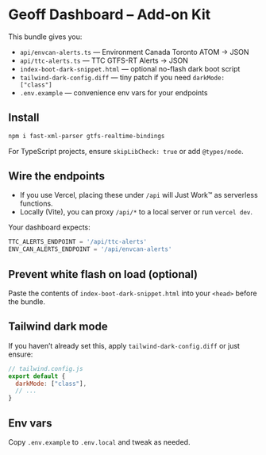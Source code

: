 # Geoff Dashboard – Add-on Kit

This bundle gives you:
- `api/envcan-alerts.ts` — Environment Canada Toronto ATOM → JSON
- `api/ttc-alerts.ts` — TTC GTFS-RT Alerts → JSON
- `index-boot-dark-snippet.html` — optional no-flash dark boot script
- `tailwind-dark-config.diff` — tiny patch if you need `darkMode: ["class"]`
- `.env.example` — convenience env vars for your endpoints

## Install

```bash
npm i fast-xml-parser gtfs-realtime-bindings
```

For TypeScript projects, ensure `skipLibCheck: true` or add `@types/node`.

## Wire the endpoints

- If you use Vercel, placing these under `/api` will Just Work™ as serverless functions.
- Locally (Vite), you can proxy `/api/*` to a local server or run `vercel dev`.

Your dashboard expects:

```ts
TTC_ALERTS_ENDPOINT = '/api/ttc-alerts'
ENV_CAN_ALERTS_ENDPOINT = '/api/envcan-alerts'
```

## Prevent white flash on load (optional)

Paste the contents of `index-boot-dark-snippet.html` into your `<head>` before the bundle.

## Tailwind dark mode

If you haven’t already set this, apply `tailwind-dark-config.diff` or just ensure:

```js
// tailwind.config.js
export default {
  darkMode: ["class"],
  // ...
}
```

## Env vars

Copy `.env.example` to `.env.local` and tweak as needed.
